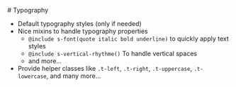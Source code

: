 # Typography

- Default typography styles (only if needed)
- Nice mixins to handle typography properties
	- ```@include s-font(quote italic bold underline)``` to quickly apply text styles
	- ```@include s-vertical-rhythme()``` To handle vertical spaces
	- and more...
- Provide helper classes like ```.t-left```, ```.t-right```, ```.t-uppercase```, ```.t-lowercase```, and many more...
